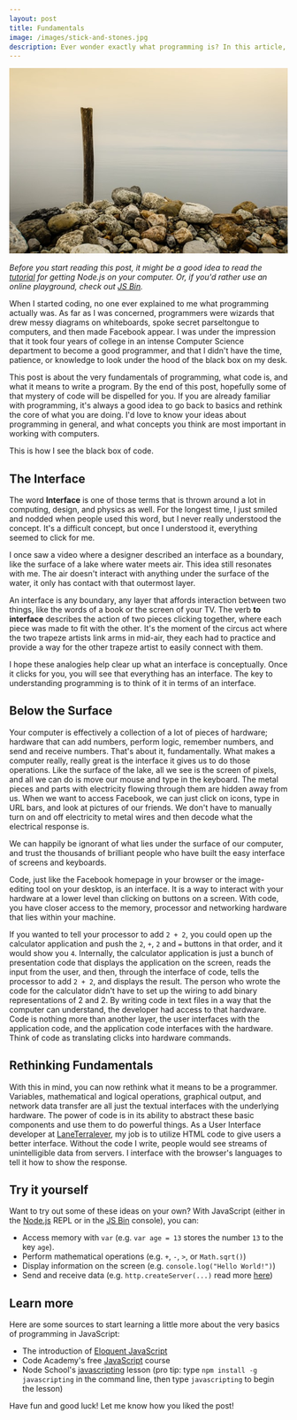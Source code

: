 ```yaml
---
layout: post
title: Fundamentals
image: /images/stick-and-stones.jpg
description: Ever wonder exactly what programming is? In this article, we re-examine the basic fundamentals of code, and introduce the idea of an interface.
---
```


![Fundamentals - JavaScript Jake](/images/stick-and-stones.jpg)

*Before you start reading this post, it might be a good idea to read the [tutorial](/2014/11/03/your-first-tool.html) for getting Node.js on your computer. Or, if you'd rather use an online playground, check out [JS Bin](http://jsbin.com/?js,console).*

When I started coding, no one ever explained to me what programming actually was. As far as I was concerned, programmers were wizards that drew messy diagrams on whiteboards, spoke secret parseltongue to computers, and then made Facebook appear. I was under the impression that it took four years of college in an intense Computer Science department to become a good programmer, and that I didn't have the time, patience, or knowledge to look under the hood of the black box on my desk.

This post is about the very fundamentals of programming, what code is, and what it means to write a program. By the end of this post, hopefully some of that mystery of code will be dispelled for you. If you are already familiar with programming, it's always a good idea to go back to basics and rethink the core of what you are doing. I'd love to know your ideas about programming in general, and what concepts you think are most important in working with computers.

This is how I see the black box of code.

## The Interface

The word **Interface** is one of those terms that is thrown around a lot in computing, design, and physics as well. For the longest time, I just smiled and nodded when people used this word, but I never really understood the concept. It's a difficult concept, but once I understood it, everything seemed to click for me.

I once saw a video where a designer described an interface as a boundary, like the surface of a lake where water meets air. This idea still resonates with me. The air doesn't interact with anything under the surface of the water, it only has contact with that outermost layer.

An interface is any boundary, any layer that affords interaction between two things, like the words of a book or the screen of your TV. The verb **to interface** describes the action of two pieces clicking together, where each piece was made to fit with the other. It's the moment of the circus act where the two trapeze artists link arms in mid-air, they each had to practice and provide a way for the other trapeze artist to easily connect with them.

I hope these analogies help clear up what an interface is conceptually. Once it clicks for you, you will see that everything has an interface. The key to understanding programming is to think of it in terms of an interface.

## Below the Surface

Your computer is effectively a collection of a lot of pieces of hardware; hardware that can add numbers, perform logic, remember numbers, and send and receive numbers. That's about it, fundamentally. What makes a computer really, really great is the interface it gives us to do those operations. Like the surface of the lake, all we see is the screen of pixels, and all we can do is move our mouse and type in the keyboard. The metal pieces and parts with electricity flowing through them are hidden away from us. When we want to access Facebook, we can just click on icons, type in URL bars, and look at pictures of our friends. We don't have to manually turn on and off electricity to metal wires and then decode what the electrical response is.

We can happily be ignorant of what lies under the surface of our computer, and trust the thousands of brilliant people who have built the easy interface of screens and keyboards.

Code, just like the Facebook homepage in your browser or the image-editing tool on your desktop, is an interface. It is a way to interact with your hardware at a lower level than clicking on buttons on a screen. With code, you have closer access to the memory, processor and networking hardware that lies within your machine.

If you wanted to tell your processor to add `2 + 2`, you could open up the calculator application and push the `2`, `+`, `2` and `=` buttons in that order, and it would show you `4`. Internally, the calculator application is just a bunch of presentation code that displays the application on the screen, reads the input from the user, and then, through the interface of code, tells the processor to add `2 + 2`, and displays the result. The person who wrote the code for the calculator didn't have to set up the wiring to add binary representations of 2 and 2. By writing code in text files in a way that the computer can understand, the developer had access to that hardware. Code is nothing more than another layer, the user interfaces with the application code, and the application code interfaces with the hardware. Think of code as translating clicks into hardware commands.

## Rethinking Fundamentals

With this in mind, you can now rethink what it means to be a programmer. Variables, mathematical and logical operations, graphical output, and network data transfer are all just the textual interfaces with the underlying hardware. The power of code is in its ability to abstract these basic components and use them to do powerful things. As a User Interface developer at [LaneTerralever](http://www.laneterralever.com/), my job is to utilize HTML code to give users a better interface. Without the code I write, people would see streams of unintelligible data from servers. I interface with the browser's languages to tell it how to show the response.

## Try it yourself

Want to try out some of these ideas on your own? With JavaScript (either in the [Node.js](http://nodejs.org/) REPL or in the [JS Bin](http://jsbin.com/?console) console), you can:

* Access memory with `var` (e.g. `var age = 13` stores the number `13` to the key `age`).
* Perform mathematical operations (e.g. `+`, `-`, `>`, or `Math.sqrt()`)
* Display information on the screen (e.g. `console.log("Hello World!")`)
* Send and receive data (e.g. `http.createServer(...)` read more [here](http://book.mixu.net/node/ch10.html))

## Learn more

Here are some sources to start learning a little more about the very basics of programming in JavaScript:

* The introduction of [Eloquent JavaScript](http://eloquentjavascript.net/00_intro.html)
* Code Academy's free [JavaScript](http://www.codecademy.com/tracks/javascript) course
* Node School's [javascripting](http://nodeschool.io/) lesson (pro tip: type `npm install -g javascripting` in the command line, then type `javascripting` to begin the lesson)

Have fun and good luck! Let me know how you liked the post!
